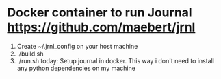 # Docker container to run Journal https://github.com/maebert/jrnl

1. Create ~/.jrnl_config on your host machine
2. ./build.sh
3. ./run.sh today: Setup journal in docker. This way i don't need to install 
any python dependencies on my machine
